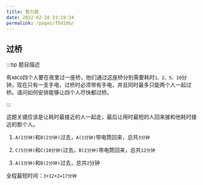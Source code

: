 ```yaml
---
title: 智力题
date: 2022-02-28 23:19:34
permalink: /pages/f5d10b/
---
```


## 过桥

:::tip 题目描述

有`ABCD`四个人要在夜里过一座桥，他们通过这座桥分别需要耗时`1、2、5、10`分钟，现在只有一支手电，过桥时必须带有手电，并且同时最多只能两个人一起过桥。请问如何安排能够让四个人尽快都过桥。

:::

这题关键应该是让耗时最接近的人一起走，最后让用时最短的人回来接和他耗时接近的那个人。

1. `A(1分钟)`和`B(2分钟)`过去，`A(1分钟)`带电筒回来，总共`3分钟` 

2. `C(5分钟)`和`C(10分钟)`过去，`B(2分钟)`带电筒回来，总共`12分钟` 

3. `A(1分钟)`和`B(2分钟)`过去，总共`2`分钟 

  全程最短时间：`3+12+2=17分钟`
